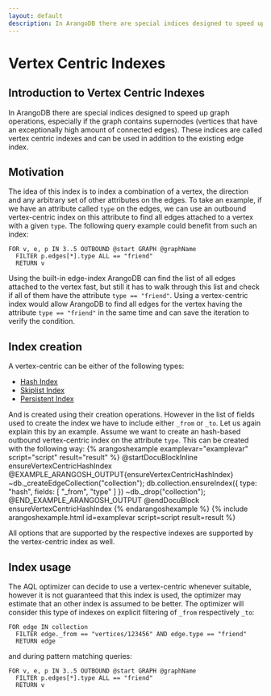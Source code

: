 ```yaml
---
layout: default
description: In ArangoDB there are special indices designed to speed up graph operations,especially if the graph contains supernodes (vertices that have an exceptionallyhigh amount of connected edges)
---
```

Vertex Centric Indexes
======================

Introduction to Vertex Centric Indexes
--------------------------------------

In ArangoDB there are special indices designed to speed up graph operations,
especially if the graph contains supernodes (vertices that have an exceptionally
high amount of connected edges).
These indices are called vertex centric indexes and can be used in addition
to the existing edge index.

Motivation
----------

The idea of this index is to index a combination of a vertex, the direction and any arbitrary
set of other attributes on the edges.
To take an example, if we have an attribute called `type` on the edges, we can use an outbound
vertex-centric index on this attribute to find all edges attached to a vertex with a given `type`.
The following query example could benefit from such an index:

    FOR v, e, p IN 3..5 OUTBOUND @start GRAPH @graphName
      FILTER p.edges[*].type ALL == "friend"
      RETURN v

Using the built-in edge-index ArangoDB can find the list of all edges attached to the vertex fast,
but still it has to walk through this list and check if all of them have the attribute `type == "friend"`.
Using a vertex-centric index would allow ArangoDB to find all edges for the vertex having the attribute `type == "friend"`
in the same time and can save the iteration to verify the condition.

Index creation
--------------

A vertex-centric can be either of the following types:

* [Hash Index](indexing-hash.html)
* [Skiplist Index](indexing-skiplist.html)
* [Persistent Index](indexing-persistent.html)

And is created using their creation operations.
However in the list of fields used to create the index we have to include either `_from` or `_to`.
Let us again explain this by an example.
Assume we want to create an hash-based outbound vertex-centric index on the attribute `type`.
This can be created with the following way:
{% arangoshexample examplevar="examplevar" script="script" result="result" %}
    @startDocuBlockInline ensureVertexCentricHashIndex
    @EXAMPLE_ARANGOSH_OUTPUT{ensureVertexCentricHashIndex}
    ~db._createEdgeCollection("collection");
    db.collection.ensureIndex({ type: "hash", fields: [ "_from", "type" ] })
    ~db._drop("collection");
    @END_EXAMPLE_ARANGOSH_OUTPUT
    @endDocuBlock ensureVertexCentricHashIndex
{% endarangoshexample %}
{% include arangoshexample.html id=examplevar script=script result=result %}

All options that are supported by the respective indexes are supported by the vertex-centric index as well.

Index usage
-----------

The AQL optimizer can decide to use a vertex-centric whenever suitable, however it is not guaranteed that this
index is used, the optimizer may estimate that an other index is assumed to be better.
The optimizer will consider this type of indexes on explicit filtering of `_from` respectively `_to`:

    FOR edge IN collection
      FILTER edge._from == "vertices/123456" AND edge.type == "friend"
      RETURN edge

and during pattern matching queries:

    FOR v, e, p IN 3..5 OUTBOUND @start GRAPH @graphName
      FILTER p.edges[*].type ALL == "friend"
      RETURN v
